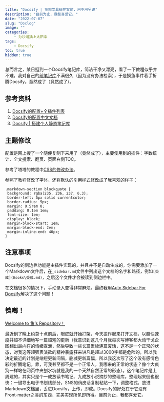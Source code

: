 ```yaml
---
title: "Docsify | 花哨文具码在案前，用不用另说"
description: "目前为止，我都喜爱它。"
date: "2022-07-07"
slug: "Doclog"
image: ""
categories:
    - 为沙滩插上太阳伞
tags:
    - Docsify
toc: true
hidden: true 
---
```


总而言之，某日逛到一个Docsify笔记库，简洁干净又漂亮，看了一下教程似乎并不难，我对自己的[前笔记库](https://teetotaler.vercel.app/)不满很久（因为没有办法检索），于是摸鱼事件着手折腾Docsify，竟然成了（竟然成了）。

## 参考资料

1. [Docsify的配置+全插件列表](https://xhhdd.cc/archives/80/comment-page-1)
2. [Docsify的配置中文文档](https://docsify.js.org/#/zh-cn/)
3. [Docsify | 搭建个人静态笔记库](https://mantyke.icu/posts/2021/docsify-build/)

## 主题修改

配置是网上搜了一个随便复制下来用了（竟然成了），主要使用到的插件：字数统计、全文搜索、翻页、页面右侧TOC。

参考了塔塔的教程中[CSS的修改办法](https://mantyke.icu/posts/2021/docsify-build/#%E6%9C%AC%E5%9C%B0%E5%BC%95%E7%94%A8css)。

参照了教程修改了字体，还将默认的引用样式修改成了我喜欢的样子：

```
.markdown-section blockquote {
 background: rgba(235, 236, 237, 0.3);
 border-left: 5px solid currentcolor;
 border-radius: 5px;
 margin: 0.5rem 0;
 padding: 0.1em 1em;
 font-size: 1em;
 display: block;
 margin-block-start: 1em;
 margin-block-end: 2em;
 margin-inline-end: 40px;
}
```

## 注意事项

Docsify的侧边栏功能是由插件实现的，并且并不是自动生成的，你需要添加了一个Markdown文件后，在`_sidebar.md`文件中列出这个文档的名字和路径，例如`[受戒](Books\受戒.md)`，之后这个文件才会被读到侧边栏中。

在文档很多的情况下，手动录入变得非常麻烦。最终我用[Auto Sidebar For Docsify](https://gitee.com/vaguelycloud/auto-sidebar-for-docsify)解决了这个问题！

## 铛啷！

[Welcome to 鱼’s Repository！](https://note.gregueria.icu/)

最近到了晚上约莫十点前后，眼皮就开始打架，今天振作起来打开文档，以超快速度并超不详细地写一篇超短的更新（我意识到这几个月我每次写博客都大动干戈企图翻出最内在的情绪宣泄，然后导致一些长篇累牍连篇废话，这不是一个正常的状态，对我这等超强表演欲的精神暴露狂来讲凡是超过3000字都是危险的，所以我决定最近的计划是缩短更新间隔，删减更新篇幅，所以我这次写了这个没有感情色彩的折腾笔记。靠，可我甚至都不是一个正常人，我哪来的正常的状态？像个大疯狗一样站在网页中央刨水坑就是我的一个天然自然正常的形态）。这个笔记库是上周建的，其实只是个一成放读书笔记、九成放小说摘抄的整理库，整理起来倒也很快：一键导出电子书划线部分，SNS的俏皮话复制粘贴一下，调整格式，放进Markdown文档里，丢进Docsify，上传，即成。Docsify的好处在于它没有Front-matter之类的东西，完美实现所见即所得。目前为止，我都喜爱它。